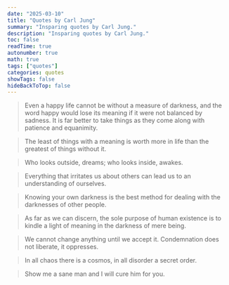 ```yaml
---
date: "2025-03-10"
title: "Quotes by Carl Jung"
summary: "Insparing quotes by Carl Jung."
description: "Insparing quotes by Carl Jung."
toc: false
readTime: true
autonumber: true
math: true
tags: ["quotes"]
categories: quotes
showTags: false
hideBackToTop: false
---
```


> Even a happy life cannot be without a measure of darkness, and the word happy would lose its meaning if it were not balanced by sadness. It is far better to take things as they come along with patience and equanimity.

> The least of things with a meaning is worth more in life than the greatest of things without it.

> Who looks outside, dreams; who looks inside, awakes.

> Everything that irritates us about others can lead us to an understanding of ourselves.

> Knowing your own darkness is the best method for dealing with the darknesses of other people.

> As far as we can discern, the sole purpose of human existence is to kindle a light of meaning in the darkness of mere being.

> We cannot change anything until we accept it. Condemnation does not liberate, it oppresses.

> In all chaos there is a cosmos, in all disorder a secret order.

> Show me a sane man and I will cure him for you.
